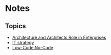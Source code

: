 # Notes

## Topics
- [Architecture and Architects Role in Enterprises](architecure-and-architects-role-in-the-enterprise.md)
- [IT strategy](it-strategy.md)
- [Low-Code No-Code](low-code-no-code.md)
